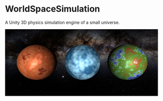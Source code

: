 # WorldSpaceSimulation
A Unity 3D physics simulation engine of a small universe.

![Planets generation example](imgs/planets_example.png)
